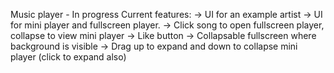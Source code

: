 Music player - In progress
Current features:
-> UI for an example artist
-> UI for mini player and fullscreen player.
-> Click song to open fullscreen player, collapse to view mini player
-> Like button
-> Collapsable fullscreen where background is visible
-> Drag up to expand and down to collapse mini player (click to expand also)

